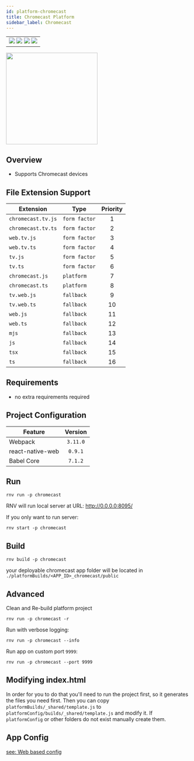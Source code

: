 ```yaml
---
id: platform-chromecast
title: Chromecast Platform
sidebar_label: Chromecast
---
```


<table>
  <tr>
  <td>
    <img src="https://img.shields.io/badge/Mac-yes-brightgreen.svg" />
    <img src="https://img.shields.io/badge/Windows-yes-brightgreen.svg" />
    <img src="https://img.shields.io/badge/Linux-yes-brightgreen.svg" />
    <img src="https://img.shields.io/badge/HostMode-yes-brightgreen.svg" />
  </td>
  </tr>
</table>

<img src="https://renative.org/img/rnv_chromecast.gif" height="250"/>

## Overview

-   Supports Chromecast devices

## File Extension Support

<!--EXTENSION_SUPPORT_START-->

| Extension | Type    | Priority  |
| --------- | --------- | :-------: |
| `chromecast.tv.js` | `form factor` | 1 |
| `chromecast.tv.ts` | `form factor` | 2 |
| `web.tv.js` | `form factor` | 3 |
| `web.tv.ts` | `form factor` | 4 |
| `tv.js` | `form factor` | 5 |
| `tv.ts` | `form factor` | 6 |
| `chromecast.js` | `platform` | 7 |
| `chromecast.ts` | `platform` | 8 |
| `tv.web.js` | `fallback` | 9 |
| `tv.web.ts` | `fallback` | 10 |
| `web.js` | `fallback` | 11 |
| `web.ts` | `fallback` | 12 |
| `mjs` | `fallback` | 13 |
| `js` | `fallback` | 14 |
| `tsx` | `fallback` | 15 |
| `ts` | `fallback` | 16 |

<!--EXTENSION_SUPPORT_END-->

## Requirements

-   no extra requirements required

## Project Configuration

| Feature          | Version  |
| ---------------- | :------: |
| Webpack          | `3.11.0` |
| react-native-web | `0.9.1`  |
| Babel Core       | `7.1.2`  |

## Run

```
rnv run -p chromecast
```

RNV will run local server at URL: http://0.0.0.0:8095/

If you only want to run server:

```
rnv start -p chromecast
```

## Build

```
rnv build -p chromecast
```

your deployable chromecast app folder will be located in `./platformBuilds/<APP_ID>_chromecast/public`

## Advanced

Clean and Re-build platform project

```
rnv run -p chromecast -r
```

Run with verbose logging:

```
rnv run -p chromecast --info
```

Run app on custom port `9999`:

```
rnv run -p chromecast --port 9999
```

## Modifying index.html

In order for you to do that you'll need to run the project first, so it generates the files you need first. Then you can copy `platformBuilds/_shared/template.js` to `platformConfig/builds/_shared/template.js` and modify it. If `platformConfig` or other folders do not exist manually create them.

## App Config

[see: Web based config](api-config.md#web-props)
